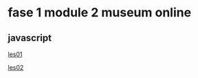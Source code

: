 # fase 1 module 2 museum online
## javascript

[les01](https://32831.hosts1.ma-cloud.nl/f1m2js/les1-background-color/)

[les02](https://32831.hosts1.ma-cloud.nl/f1m2js/les2-boodschappen/)
